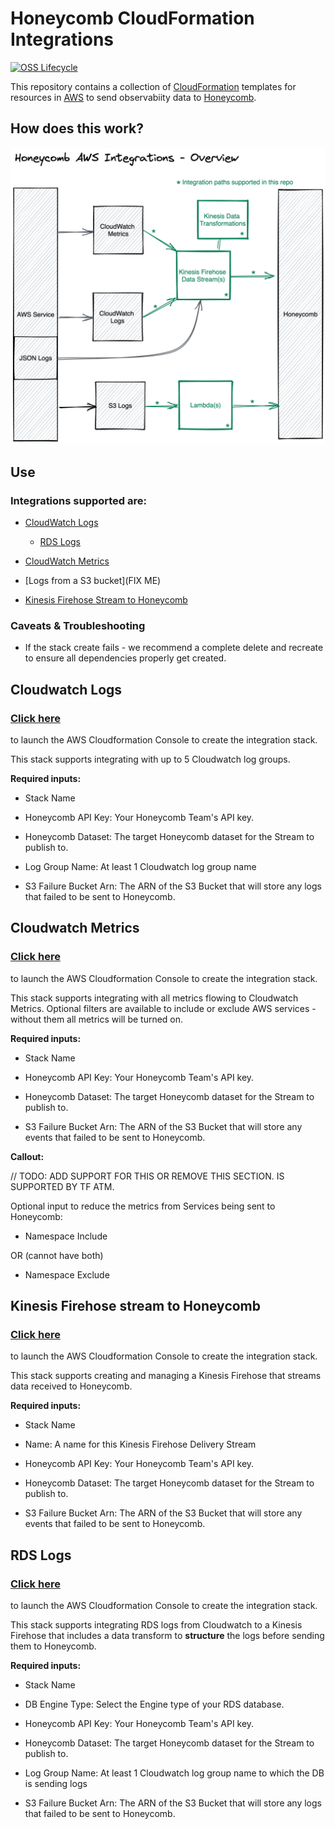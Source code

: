 # Honeycomb CloudFormation Integrations

[![OSS Lifecycle](https://img.shields.io/osslifecycle/honeycombio/cloudformation-integrations)](https://github.com/honeycombio/home/blob/main/honeycomb-oss-lifecycle-and-practices.md)

This repository contains a collection of [CloudFormation](https://docs.aws.amazon.com/AWSCloudFormation/latest/UserGuide/Welcome.html) templates for resources in [AWS](https://aws.amazon.com/) to send 
observabiity data to [Honeycomb](https://www.honeycomb.io/).

## How does this work?

![AWS Integrations architecture](docs/overview.png?raw=true)


## Use

### **Integrations supported are:**

* [CloudWatch Logs](README.md#cloudwatch-logs)

  * [RDS Logs](README.md#rds-logs)


* [CloudWatch Metrics](README.md#cloudwatch-metrics)


* [Logs from a S3 bucket](FIX ME)


* [Kinesis Firehose Stream to Honeycomb](README.md#kinesis-firehose-stream-to-honeycomb)

### Caveats & Troubleshooting

* If the stack create fails - we recommend a complete delete and recreate to ensure all dependencies properly get created.


## Cloudwatch Logs

### [Click here](https://console.aws.amazon.com/cloudformation/home#/stacks/new?stackName=cloudwatch-logs&templateURL=https://honeycomb-builds.s3.amazonaws.com/cloudformation-templates/latest/cloudwatch-logs.yml) 
to launch the AWS Cloudformation Console to create the integration stack. 


This stack supports integrating with up to 5 Cloudwatch log groups.

**Required inputs:**

- Stack Name


- Honeycomb API Key: Your Honeycomb Team's API key.


- Honeycomb Dataset: The target Honeycomb dataset for the Stream to publish to.


- Log Group Name: At least 1 Cloudwatch log group name


- S3 Failure Bucket Arn: The ARN of the S3 Bucket that will store any logs that failed to be sent to Honeycomb.

## Cloudwatch Metrics

### [Click here](https://console.aws.amazon.com/cloudformation/home#/stacks/new?stackName=cloudwatch-metrics&templateURL=https://honeycomb-builds.s3.amazonaws.com/cloudformation-templates/latest/cloudwatch-metrics.yml) 
to launch the AWS Cloudformation Console to create the integration stack.


This stack supports integrating with all metrics flowing to Cloudwatch Metrics. Optional filters are available to include or exclude AWS services - without them all metrics will be turned on.

**Required inputs:**

- Stack Name


- Honeycomb API Key: Your Honeycomb Team's API key.


- Honeycomb Dataset: The target Honeycomb dataset for the Stream to publish to.


- S3 Failure Bucket Arn: The ARN of the S3 Bucket that will store any events that failed to be sent to Honeycomb.

**Callout:**

// TODO: ADD SUPPORT FOR THIS OR REMOVE THIS SECTION. IS SUPPORTED BY TF ATM.

Optional input to reduce the metrics from Services being sent to Honeycomb:

- Namespace Include

OR (cannot have both)

- Namespace Exclude

## Kinesis Firehose stream to Honeycomb

### [Click here](https://console.aws.amazon.com/cloudformation/home#/stacks/new?stackName=kinesis-firehose-stream&templateURL=https://honeycomb-builds.s3.amazonaws.com/cloudformation-templates/latest/kinesis-firehose.yml)
to launch the AWS Cloudformation Console to create the integration stack.


This stack supports creating and managing a Kinesis Firehose that streams data received to Honeycomb.

**Required inputs:**

- Stack Name


- Name: A name for this Kinesis Firehose Delivery Stream


- Honeycomb API Key: Your Honeycomb Team's API key.


- Honeycomb Dataset: The target Honeycomb dataset for the Stream to publish to.


- S3 Failure Bucket Arn: The ARN of the S3 Bucket that will store any events that failed to be sent to Honeycomb.


## RDS Logs

### [Click here](https://console.aws.amazon.com/cloudformation/home#/stacks/new?stackName=rds-logs&templateURL=https://honeycomb-builds.s3.amazonaws.com/cloudformation-templates/latest/rds-logs.yml)
to launch the AWS Cloudformation Console to create the integration stack.


This stack supports integrating RDS logs from Cloudwatch to a Kinesis Firehose that includes a data transform to **structure** the logs before sending them to Honeycomb.

**Required inputs:**

- Stack Name


- DB Engine Type: Select the Engine type of your RDS database.


- Honeycomb API Key: Your Honeycomb Team's API key.


- Honeycomb Dataset: The target Honeycomb dataset for the Stream to publish to.


- Log Group Name: At least 1 Cloudwatch log group name to which the DB is sending logs


- S3 Failure Bucket Arn: The ARN of the S3 Bucket that will store any logs that failed to be sent to Honeycomb.
